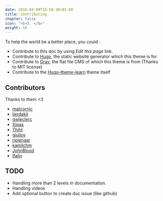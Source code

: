 ```yaml
---
date: 2016-04-09T16:58:30+02:00
title: Contributing
chapter: false
icon: "<b>3. </b>"
weight: 10
---
```


To help the world be a better place, you could :

- Contribute to this doc by using *Edit this page* link.
- Contribute to [Hugo](https://gohugo.io/), the static website generator which this theme is for
- Contribute to [Grav](https://getgrav.org/), the flat file CMS of which this theme is from (Thanks to MIT license)
- Contribute to the [Hugo-theme-learn](https://github.com/matcornic/hugo-theme-learn) theme itself

## Contributors

Thanks to them <3

- [matcornic](https://github.com/matcornic)
- [lierdakil](https://github.com/lierdakil)
- [gwleclerc](https://github.com/gwleclerc)
- [Xipas](https://github.com/Xipas)
- [Thiht](https://github.com/Thiht)
- [giuliov](https://github.com/giuliov)
- [ripienaar](https://github.com/ripienaar)
- [kamilchm](https://github.com/kamilchm)
- [JohnBlood](https://github.com/JohnBlood)
- [lfalin](https://github.com/lfalin)

## TODO

- Handling more than 2 levels in documentation.
- Handling videos
- Add optional button to create doc issue (like github)
